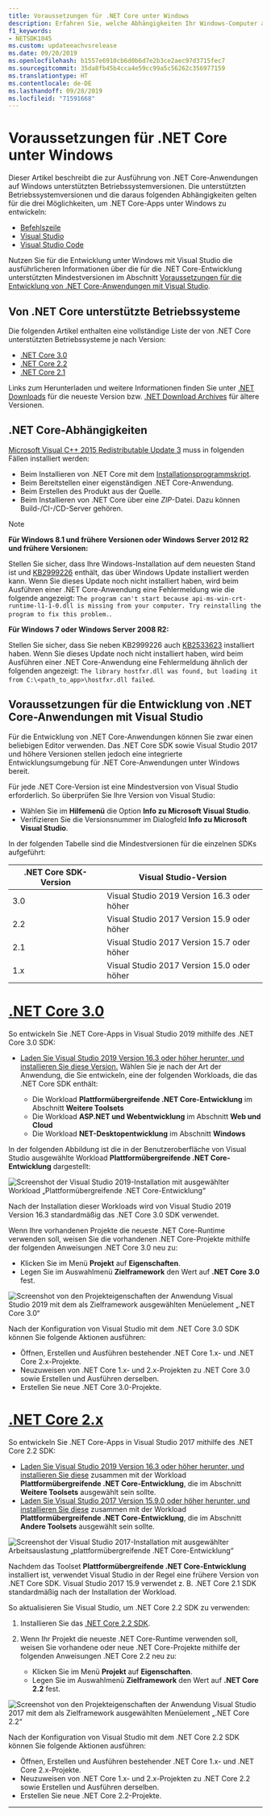 ```yaml
---
title: Voraussetzungen für .NET Core unter Windows
description: Erfahren Sie, welche Abhängigkeiten Ihr Windows-Computer aufweisen muss, damit Sie .NET Core-Anwendungen entwickeln und ausführen können.
f1_keywords:
- NETSDK1045
ms.custom: updateeachvsrelease
ms.date: 09/20/2019
ms.openlocfilehash: b1557e6910cb6d0b6d7e2b3ce2aec97d3715fec7
ms.sourcegitcommit: 35da8fb45b4cca4e59cc99a5c56262c356977159
ms.translationtype: HT
ms.contentlocale: de-DE
ms.lasthandoff: 09/28/2019
ms.locfileid: "71591668"
---
```

# <a name="prerequisites-for-net-core-on-windows"></a>Voraussetzungen für .NET Core unter Windows

Dieser Artikel beschreibt die zur Ausführung von .NET Core-Anwendungen auf Windows unterstützten Betriebssystemversionen. Die unterstützten Betriebssystemversionen und die daraus folgenden Abhängigkeiten gelten für die drei Möglichkeiten, um .NET Core-Apps unter Windows zu entwickeln:

* [Befehlszeile](./tutorials/using-with-xplat-cli.md)
* [Visual Studio](https://www.visualstudio.com/downloads/?utm_medium=microsoft&utm_source=docs.microsoft.com&utm_campaign=button+cta&utm_content=download+vs2019)
* [Visual Studio Code](https://code.visualstudio.com/)

Nutzen Sie für die Entwicklung unter Windows mit Visual Studio die ausführlicheren Informationen über die für die .NET Core-Entwicklung unterstützten Mindestversionen im Abschnitt [Voraussetzungen für die Entwicklung von .NET Core-Anwendungen mit Visual Studio](#prerequisites-to-develop-net-core-apps-with-visual-studio).

## <a name="net-core-supported-operating-systems"></a>Von .NET Core unterstützte Betriebssysteme

Die folgenden Artikel enthalten eine vollständige Liste der von .NET Core unterstützten Betriebssysteme je nach Version:

* [.NET Core 3.0](https://github.com/dotnet/core/blob/master/release-notes/3.0/3.0-supported-os.md)
* [.NET Core 2.2](https://github.com/dotnet/core/blob/master/release-notes/2.2/2.2-supported-os.md)
* [.NET Core 2.1](https://github.com/dotnet/core/blob/master/release-notes/2.1/2.1-supported-os.md)

Links zum Herunterladen und weitere Informationen finden Sie unter [.NET Downloads](https://dotnet.microsoft.com/download) für die neueste Version bzw. [.NET Download Archives](https://dotnet.microsoft.com/download/archives#dotnet-core) für ältere Versionen.

## <a name="net-core-dependencies"></a>.NET Core-Abhängigkeiten

[Microsoft Visual C++ 2015 Redistributable Update 3](https://www.microsoft.com/download/details.aspx?id=52685) muss in folgenden Fällen installiert werden:

* Beim Installieren von .NET Core mit dem [Installationsprogrammskript](./tools/dotnet-install-script.md).
* Beim Bereitstellen einer eigenständigen .NET Core-Anwendung.
* Beim Erstellen des Produkt aus der Quelle.
* Beim Installieren von .NET Core über eine *ZIP*-Datei. Dazu können Build-/CI-/CD-Server gehören.

> [!NOTE]
> **Für Windows 8.1 und frühere Versionen oder Windows Server 2012 R2 und frühere Versionen:**
>
> Stellen Sie sicher, dass Ihre Windows-Installation auf dem neuesten Stand ist und [KB2999226](https://support.microsoft.com/help/2999226/update-for-universal-c-runtime-in-windows) enthält, das über Windows Update installiert werden kann. Wenn Sie dieses Update noch nicht installiert haben, wird beim Ausführen einer .NET Core-Anwendung eine Fehlermeldung wie die folgende angezeigt: `The program can't start because api-ms-win-crt-runtime-l1-1-0.dll is missing from your computer. Try reinstalling the program to fix this problem.`.
>
> **Für Windows 7 oder Windows Server 2008 R2:**
>
> Stellen Sie sicher, dass Sie neben KB2999226 auch [KB2533623](https://support.microsoft.com/help/2533623/microsoft-security-advisory-insecure-library-loading-could-allow-remot) installiert haben. Wenn Sie dieses Update noch nicht installiert haben, wird beim Ausführen einer .NET Core-Anwendung eine Fehlermeldung ähnlich der folgenden angezeigt: `The library hostfxr.dll was found, but loading it from C:\<path_to_app>\hostfxr.dll failed`.

## <a name="prerequisites-to-develop-net-core-apps-with-visual-studio"></a>Voraussetzungen für die Entwicklung von .NET Core-Anwendungen mit Visual Studio
    
Für die Entwicklung von .NET Core-Anwendungen können Sie zwar einen beliebigen Editor verwenden. Das .NET Core SDK sowie Visual Studio 2017 und höhere Versionen stellen jedoch eine integrierte Entwicklungsumgebung für .NET Core-Anwendungen unter Windows bereit.

<a name="vs-mapping"></a>

Für jede .NET Core-Version ist eine Mindestversion von Visual Studio erforderlich. So überprüfen Sie Ihre Version von Visual Studio:

* Wählen Sie im **Hilfemenü** die Option **Info zu Microsoft Visual Studio**.
* Verifizieren Sie die Versionsnummer im Dialogfeld **Info zu Microsoft Visual Studio**.

In der folgenden Tabelle sind die Mindestversionen für die einzelnen SDKs aufgeführt:

| .NET Core SDK-Version | Visual Studio-Version                      |
| --------------------- | ------------------------------------------ |
| 3.0                   | Visual Studio 2019 Version 16.3 oder höher |
| 2.2                   | Visual Studio 2017 Version 15.9 oder höher |
| 2.1                   | Visual Studio 2017 Version 15.7 oder höher |
| 1.x                   | Visual Studio 2017 Version 15.0 oder höher |

<!-- markdownlint-disable MD025 -->

# <a name="net-core-30tabnetcore30"></a>[.NET Core 3.0](#tab/netcore30)

So entwickeln Sie .NET Core-Apps in Visual Studio 2019 mithilfe des .NET Core 3.0 SDK:

* [Laden Sie Visual Studio 2019 Version 16.3 oder höher herunter, und installieren Sie diese Version.](/visualstudio/install/install-visual-studio) Wählen Sie je nach der Art der Anwendung, die Sie entwickeln, eine der folgenden Workloads, die das .NET Core SDK enthält:

  * Die Workload **Plattformübergreifende .NET Core-Entwicklung** im Abschnitt **Weitere Toolsets**
  * Die Workload **ASP.NET und Webentwicklung** im Abschnitt **Web und Cloud**
  * Die Workload **NET-Desktopentwicklung** im Abschnitt **Windows**

In der folgenden Abbildung ist die in der Benutzeroberfläche von Visual Studio ausgewählte Workload **Plattformübergreifende .NET Core-Entwicklung** dargestellt:

![Screenshot der Visual Studio 2019-Installation mit ausgewählter Workload „Plattformübergreifende .NET Core-Entwicklung“](./media/windows-prerequisites/vs-2019-workloads.jpg)

Nach der Installation dieser Workloads wird von Visual Studio 2019 Version 16.3 standardmäßig das .NET Core 3.0 SDK verwendet.

Wenn Ihre vorhandenen Projekte die neueste .NET Core-Runtime verwenden soll, weisen Sie die vorhandenen .NET Core-Projekte mithilfe der folgenden Anweisungen .NET Core 3.0 neu zu:

* Klicken Sie im Menü **Projekt** auf **Eigenschaften**.
* Legen Sie im Auswahlmenü **Zielframework** den Wert auf **.NET Core 3.0** fest.

![Screenshot von den Projekteigenschaften der Anwendung Visual Studio 2019 mit dem als Zielframework ausgewählten Menüelement „.NET Core 3.0“](./media/windows-prerequisites/target-dotnet-core-3-0.jpg)

Nach der Konfiguration von Visual Studio mit dem .NET Core 3.0 SDK können Sie folgende Aktionen ausführen:

* Öffnen, Erstellen und Ausführen bestehender .NET Core 1.x- und .NET Core 2.x-Projekte.
* Neuzuweisen von .NET Core 1.x- und 2.x-Projekten zu .NET Core 3.0 sowie Erstellen und Ausführen derselben.
* Erstellen Sie neue .NET Core 3.0-Projekte.

# <a name="net-core-2xtabnetcore2x"></a>[.NET Core 2.x](#tab/netcore2x)

So entwickeln Sie .NET Core-Apps in Visual Studio 2017 mithilfe des .NET Core 2.2 SDK:

* [Laden Sie Visual Studio 2019 Version 16.3 oder höher herunter, und installieren Sie diese](/visualstudio/install/install-visual-studio) zusammen mit der Workload **Plattformübergreifende .NET Core-Entwicklung**, die im Abschnitt **Weitere Toolsets** ausgewählt sein sollte.
* [Laden Sie Visual Studio 2017 Version 15.9.0 oder höher herunter, und installieren Sie diese](/visualstudio/install/install-visual-studio) zusammen mit der Workload **Plattformübergreifende .NET Core-Entwicklung**, die im Abschnitt **Andere Toolsets** ausgewählt sein sollte.

![Screenshot der Visual Studio 2017-Installation mit ausgewählter Arbeitsauslastung „plattformübergreifende .NET Core-Entwicklung“](./media/windows-prerequisites/vs-2017-workloads.jpg)

Nachdem das Toolset **Plattformübergreifende .NET Core-Entwicklung** installiert ist, verwendet Visual Studio in der Regel eine frühere Version von .NET Core SDK.
Visual Studio 2017 15.9 verwendet z. B. .NET Core 2.1 SDK standardmäßig nach der Installation der Workload.

So aktualisieren Sie Visual Studio, um .NET Core 2.2 SDK zu verwenden:

 1. Installieren Sie das [.NET Core 2.2 SDK](https://dotnet.microsoft.com/download).

 1. Wenn Ihr Projekt die neueste .NET Core-Runtime verwenden soll, weisen Sie vorhandene oder neue .NET Core-Projekte mithilfe der folgenden Anweisungen .NET Core 2.2 neu zu:

    * Klicken Sie im Menü **Projekt** auf **Eigenschaften**.
    * Legen Sie im Auswahlmenü **Zielframework** den Wert auf **.NET Core 2.2** fest.

![Screenshot von den Projekteigenschaften der Anwendung Visual Studio 2017 mit dem als Zielframework ausgewählten Menüelement „.NET Core 2.2“](./media/windows-prerequisites/targeting-dotnet-core.jpg)

Nach der Konfiguration von Visual Studio mit dem .NET Core 2.2 SDK können Sie folgende Aktionen ausführen:

* Öffnen, Erstellen und Ausführen bestehender .NET Core 1.x- und .NET Core 2.x-Projekte.
* Neuzuweisen von .NET Core 1.x- und 2.x-Projekten zu .NET Core 2.2 sowie Erstellen und Ausführen derselben.
* Erstellen Sie neue .NET Core 2.2-Projekte.

---
